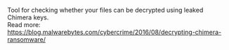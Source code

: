 Tool for checking whether your files can be decrypted using leaked Chimera keys.<br/>
Read more: https://blog.malwarebytes.com/cybercrime/2016/08/decrypting-chimera-ransomware/<br/>
